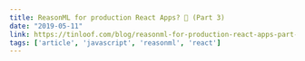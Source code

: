 ```yaml
---
title: ReasonML for production React Apps? 🤔 (Part 3)
date: "2019-05-11"
link: https://tinloof.com/blog/reasonml-for-production-react-apps-part-3/
tags: ['article', 'javascript', 'reasonml', 'react']
---
```

